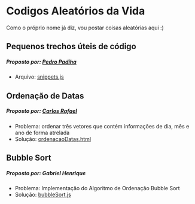 # Codigos Aleatórios da Vida

Como o próprio nome já diz, vou postar coisas aleatórias aqui :)

## Pequenos trechos úteis de código
##### Proposto por: [Pedro Padiha](https://github.com/pedropadilha13)
- Arquivo: [snippets.js](snippets.js)

## Ordenação de Datas
##### Proposto por: [Carlos Rafael](https://github.com/carlosrafaelgn)
- Problema: ordenar três vetores que contém informações de dia, mês e ano de forma atrelada
- Solução: [ordenacaoDatas.html](ordenacaoDatas.html)

## Bubble Sort
##### Proposto por: Gabriel Henrique
- Problema: Implementação do Algoritmo de Ordenação Bubble Sort
- Solução: [bubbleSort.js](bubbleSort.js)
